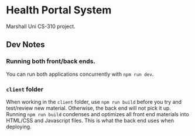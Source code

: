 # Health Portal System

Marshall Uni CS-310 project.

## Dev Notes

### Running both front/back ends.

You can run both applications concurrently with `npm run dev`.

### `client` folder

When working in the `client` folder, use `npm run build` before you try and test/review new material. Otherwise, the back end will not pick it up.
Running `npm run build` condenses and optimizes all front end materials into HTML/CSS and Javascript files. This is what the back end uses when deploying.
